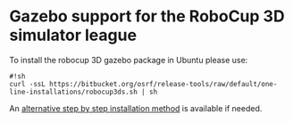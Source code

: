 # Gazebo support for the RoboCup 3D simulator league #

To install the robocup 3D gazebo package in Ubuntu please use:

```
#!sh
curl -ssL https://bitbucket.org/osrf/release-tools/raw/default/one-line-installations/robocup3ds.sh | sh
```

An [alternative step by step installation method](https://bitbucket.org/osrf/robocup3ds/wiki/Installation%20Instructions) is available if needed.
